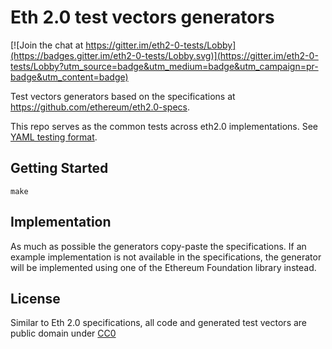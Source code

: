 # Eth 2.0 test vectors generators

[![Join the chat at https://gitter.im/eth2-0-tests/Lobby](https://badges.gitter.im/eth2-0-tests/Lobby.svg)](https://gitter.im/eth2-0-tests/Lobby?utm_source=badge&utm_medium=badge&utm_campaign=pr-badge&utm_content=badge)

Test vectors generators based on the specifications at https://github.com/ethereum/eth2.0-specs.

This repo serves as the common tests across eth2.0 implementations. See [YAML testing format](https://github.com/ethereum/eth2.0-specs/blob/master/specs/test-format.md).

## Getting Started

```
make
```

## Implementation

As much as possible the generators copy-paste the specifications. If an example implementation
is not available in the specifications, the generator will be implemented using one of the
Ethereum Foundation library instead.


## License

Similar to Eth 2.0 specifications, all code and generated test vectors
are public domain under [CC0](https://creativecommons.org/publicdomain/zero/1.0/)
